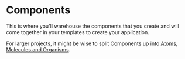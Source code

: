 # Components

This is where you'll warehouse the components that you create and will come together in your templates to create your application.

For larger projects, it might be wise to split Components up into [Atoms, Molecules and Organisms](http://bradfrost.com/blog/post/atomic-web-design/).
